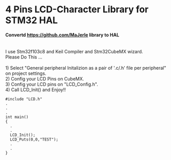 # 4 Pins LCD-Character Library for STM32 HAL
#### Convertd https://github.com/MaJerle library to HAL
<br />
 I use Stm32f103c8 and Keil Compiler and Stm32CubeMX wizard.
<br />
Please Do This ...
<br />
<br />
1)  Select "General peripheral Initalizion as a pair of '.c/.h' file per peripheral" on project settings.
<br />
2) Config your LCD Pins on CubeMX.
<br />
3) Config your LCD pins on "LCD_Config.h".
<br />
4) Call LCD_Init() and Enjoy!!

```
#include "LCD.h"
.
.
.
int main()
{
  .
  .
  LCD_Init(); 
  LCD_Puts(0,0,"TEST");
  .
  .
}
```
